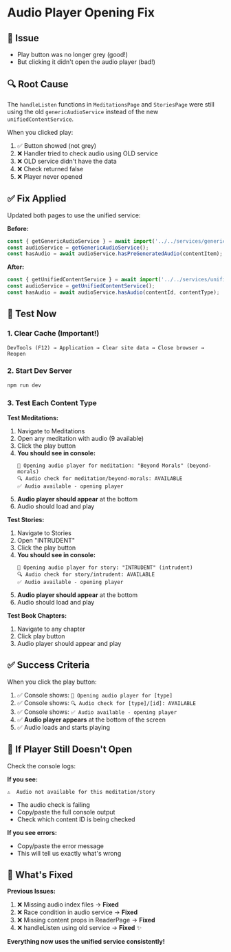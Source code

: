 # Audio Player Opening Fix

## 🐛 Issue
- Play button was no longer grey (good!)
- But clicking it didn't open the audio player (bad!)

## 🔍 Root Cause
The `handleListen` functions in `MeditationsPage` and `StoriesPage` were still using the old `genericAudioService` instead of the new `unifiedContentService`.

When you clicked play:
1. ✅ Button showed (not grey)
2. ❌ Handler tried to check audio using OLD service
3. ❌ OLD service didn't have the data
4. ❌ Check returned false
5. ❌ Player never opened

## ✅ Fix Applied
Updated both pages to use the unified service:

**Before:**
```typescript
const { getGenericAudioService } = await import('../../services/genericAudioService');
const audioService = getGenericAudioService();
const hasAudio = await audioService.hasPreGeneratedAudio(contentItem);
```

**After:**
```typescript
const { getUnifiedContentService } = await import('../../services/unifiedContentService');
const audioService = getUnifiedContentService();
const hasAudio = await audioService.hasAudio(contentId, contentType);
```

## 🧪 Test Now

### 1. Clear Cache (Important!)
```
DevTools (F12) → Application → Clear site data → Close browser → Reopen
```

### 2. Start Dev Server
```bash
npm run dev
```

### 3. Test Each Content Type

**Test Meditations:**
1. Navigate to Meditations
2. Open any meditation with audio (9 available)
3. Click the play button
4. **You should see in console:**
   ```
   🎵 Opening audio player for meditation: "Beyond Morals" (beyond-morals)
   🔍 Audio check for meditation/beyond-morals: AVAILABLE
   ✅ Audio available - opening player
   ```
5. **Audio player should appear** at the bottom
6. Audio should load and play

**Test Stories:**
1. Navigate to Stories
2. Open "INTRUDENT"
3. Click the play button
4. **You should see in console:**
   ```
   🎵 Opening audio player for story: "INTRUDENT" (intrudent)
   🔍 Audio check for story/intrudent: AVAILABLE
   ✅ Audio available - opening player
   ```
5. **Audio player should appear** at the bottom
6. Audio should load and play

**Test Book Chapters:**
1. Navigate to any chapter
2. Click play button
3. Audio player should appear and play

## ✅ Success Criteria

When you click the play button:
1. ✅ Console shows: `🎵 Opening audio player for [type]`
2. ✅ Console shows: `🔍 Audio check for [type]/[id]: AVAILABLE`
3. ✅ Console shows: `✅ Audio available - opening player`
4. ✅ **Audio player appears** at the bottom of the screen
5. ✅ Audio loads and starts playing

## 🐛 If Player Still Doesn't Open

Check the console logs:

**If you see:**
```
⚠️  Audio not available for this meditation/story
```
- The audio check is failing
- Copy/paste the full console output
- Check which content ID is being checked

**If you see errors:**
- Copy/paste the error message
- This will tell us exactly what's wrong

## 📝 What's Fixed

**Previous Issues:**
1. ❌ Missing audio index files → **Fixed**
2. ❌ Race condition in audio service → **Fixed**
3. ❌ Missing content props in ReaderPage → **Fixed**
4. ❌ handleListen using old service → **Fixed** ✨

**Everything now uses the unified service consistently!**



